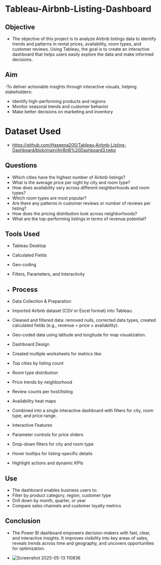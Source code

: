 # Tableau-Airbnb-Listing-Dashboard
## Objective
- The objective of this project is to analyze Airbnb listings data to identify trends and patterns in rental prices, availability, room types, and customer reviews. Using Tableau, the goal is to create an interactive dashboard that helps users easily explore the data and make informed decisions.

## Aim
-To deliver actionable insights through interactive visuals, helping stakeholders:
- Identify high-performing products and regions
- Monitor seasonal trends and customer behavior
- Make better decisions on marketing and inventory

# Dataset Used
- https://github.com/Haseena200/Tableau-Airbnb-Listing-Dashboard/blob/main/AirBnB%20Dashboard3.twbx

## Questions
- Which cities have the highest number of Airbnb listings?
- What is the average price per night by city and room type?
- How does availability vary across different neighborhoods and room types?
- Which room types are most popular?
- Are there any patterns in customer reviews or number of reviews per listing?
- How does the pricing distribution look across neighborhoods?
- What are the top-performing listings in terms of revenue potential?

## Tools Used
- Tableau Desktop
- Calculated Fields
- Geo-coding
- Filters, Parameters, and Interactivity

- ## Process
- Data Collection & Preparation
- Imported Airbnb dataset (CSV or Excel format) into Tableau.
- Cleaned and filtered data: removed nulls, corrected data types, created calculated fields (e.g., revenue = price × availability).
- Geo-coded data using latitude and longitude for map visualization.
- Dashboard Design
- Created multiple worksheets for metrics like:
- Top cities by listing count
- Room type distribution
- Price trends by neighborhood
- Review counts per host/listing
- Availability heat maps
- Combined into a single interactive dashboard with filters for city, room type, and price range.
- Interactive Features
- Parameter controls for price sliders
- Drop-down filters for city and room type
- Hover tooltips for listing-specific details
- Highlight actions and dynamic KPIs

## Use
- The dashboard enables business users to:
- Filter by product category, region, customer type
- Drill down by month, quarter, or year
- Compare sales channels and customer loyalty metrics

## Conclusion
- The Power BI dashboard empowers decision-makers with fast, clear, and interactive insights. It improves visibility into key areas of sales, reveals trends across time and geography, and uncovers opportunities for optimization.
  
- ![Screenshot 2025-05-13 110836](https://github.com/user-attachments/assets/09ea24e1-a85a-4767-92da-a9d06eff5c4d)
